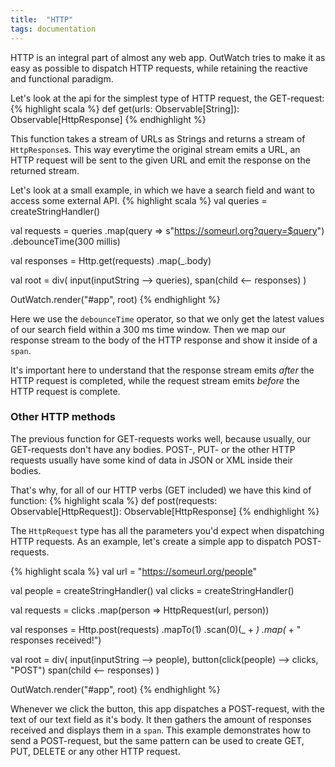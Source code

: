 ```yaml
---
title:  "HTTP"
tags: documentation
---
```


HTTP is an integral part of almost any web app. OutWatch tries to make it as easy as possible to dispatch HTTP requests, while retaining the reactive and functional paradigm.

Let's look at the api for the simplest type of HTTP request, the GET-request:
{% highlight scala %}
def get(urls: Observable[String]): Observable[HttpResponse]
{% endhighlight %}


This function takes a stream of URLs as Strings and returns a stream of `HttpResponse`s.
This way everytime the original stream emits a URL, an HTTP request will be sent to the given URL and emit the response on the returned stream.

Let's look at a small example, in which we have a search field and want to access some external API.
{% highlight scala %}
val queries = createStringHandler()

val requests = queries
  .map(query => s"https://someurl.org?query=$query")
  .debounceTime(300 millis)

val responses = Http.get(requests)
  .map(_.body)

val root = div(
  input(inputString --> queries),
  span(child <-- responses)
)

OutWatch.render("#app", root)
{% endhighlight %}

Here we use the `debounceTime` operator, so that we only get the latest values of our search field within a 300 ms time window.
Then we map our response stream to the body of the HTTP response and show it inside of a `span`.

It's important here to understand that the response stream emits *after* the HTTP request is completed, while the request stream emits *before* the HTTP request is complete.


### Other HTTP methods

The previous function for GET-requests works well, because usually, our GET-requests don't have any bodies. POST-, PUT- or the other HTTP requests usually have some kind of data in JSON or XML inside their bodies.

That's why, for all of our HTTP verbs (GET included) we have this kind of function:
{% highlight scala %}
def post(requests: Observable[HttpRequest]): Observable[HttpResponse]
{% endhighlight %}

The `HttpRequest` type has all the parameters you'd expect when dispatching HTTP requests. As an example, let's create a simple app to dispatch POST-requests.

{% highlight scala %}
val url = "https://someurl.org/people"

val people = createStringHandler()
val clicks = createStringHandler()

val requests = clicks
  .map(person => HttpRequest(url, person))

val responses = Http.post(requests)
  .mapTo(1)
  .scan(0)(_ + _)
  .map(_ + " responses received!")

val root = div(
  input(inputString --> people),
  button(click(people) --> clicks, "POST")
  span(child <-- responses)
)

OutWatch.render("#app", root)
{% endhighlight %}

Whenever we click the button, this app dispatches a POST-request, with the text of our text field as it's body.
It then gathers the amount of responses received and displays them in a `span`. This example demonstrates how to send a POST-request, but the same pattern can be used to create GET, PUT, DELETE or any other HTTP request.
